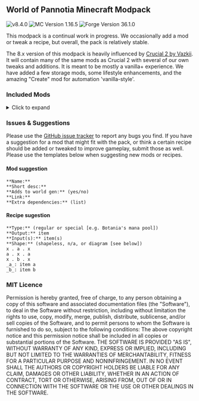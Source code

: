 ## World of Pannotia Minecraft Modpack

![v8.4.0](https://img.shields.io/badge/version-v8.4.0-green.svg) ![MC Version 1.16.5](https://img.shields.io/badge/MC%20Version-1.16.5-blue.svg) ![Forge Version 36.1.0](https://img.shields.io/badge/Forge%20Version-36.1.0-red.svg)

This modpack is a continual work in progress. We occasionally add a mod or tweak a recipe, but overall, the pack is relatively stable.

The 8.x version of this modpack is heavily influenced by [Crucial 2 by Vazkii](https://www.curseforge.com/minecraft/modpacks/crucial-2). It will contain many of the same mods as Crucial 2 with several of our own tweaks and additions. It is meant to be mostly a vanilla+ experience. We have added a few storage mods, some lifestyle enhancements, and the amazing "Create" mod for automation 'vanilla-style'.

### Included Mods

<details>
    <summary>Click to expand</summary>
    <ul>
        <li><a href="https://www.curseforge.com/minecraft/mc-mods/abnormals-core">Abnormals Core (by TeamAbnormals)</a></li>
        <li><a href="https://www.curseforge.com/minecraft/mc-mods/abnormals-delight">Abnormals Delight (by TeamAbnormals)</a></li>
        <li><a href="https://www.curseforge.com/minecraft/mc-mods/abundance">Abundance (by team_aurora_modding)</a></li>
        <li><a href="https://www.curseforge.com/minecraft/mc-mods/additional-bars">Additional Bars [FORGE] (by CodenameRevy)</a></li>
        <li><a href="https://www.curseforge.com/minecraft/mc-mods/advanced-mining-dimension">Advanced Mining Dimension (by henkelmax)</a></li>
        <li><a href="https://www.curseforge.com/minecraft/mc-mods/advancement-screenshot">Advancement Screenshot (by Serilum)</a></li>
        <li><a href="https://www.curseforge.com/minecraft/mc-mods/alexs-mobs">Alex's Mobs (by alex1the1666)</a></li>
        <li><a href="https://www.curseforge.com/minecraft/mc-mods/allurement">Allurement (by TeamAbnormals)</a></li>
        <li><a href="https://www.curseforge.com/minecraft/mc-mods/angel-block">Angel Block (by tfarecnim)</a></li>
        <li><a href="https://www.curseforge.com/minecraft/mc-mods/anvil-tweaks">Anvil Tweaks (by tfarecnim)</a></li>
        <li><a href="https://www.curseforge.com/minecraft/mc-mods/appleskin">AppleSkin (by squeek502)</a></li>
        <li><a href="https://www.curseforge.com/minecraft/mc-mods/archers-paradox">Archer's Paradox (by TeamCoFH)</a></li>
        <li><a href="https://www.curseforge.com/minecraft/mc-mods/architectury-forge">Architectury API (Forge) (by shedaniel)</a></li>
        <li><a href="https://www.curseforge.com/minecraft/mc-mods/areas">Areas (by Serilum)</a></li>
        <li><a href="https://www.curseforge.com/minecraft/mc-mods/armor-slots-in-other-inventories">Armor Slots in other Inventories (by tfarecnim)</a></li>
        <li><a href="https://www.curseforge.com/minecraft/mc-mods/atmospheric">Atmospheric (by TeamAbnormals)</a></li>
        <li><a href="https://www.curseforge.com/minecraft/mc-mods/autoreglib">AutoRegLib (by Vazkii)</a></li>
        <li><a href="https://www.curseforge.com/minecraft/mc-mods/autumnity">Autumnity (by TeamAbnormals)</a></li>
        <li><a href="https://www.curseforge.com/minecraft/mc-mods/backpacked">Backpacked (by MrCrayfish)</a></li>
        <li><a href="https://www.curseforge.com/minecraft/mc-mods/backpacker">Backpacker (by MrCrayfish)</a></li>
        <li><a href="https://www.curseforge.com/minecraft/mc-mods/bad-mobs">Bad Mobs (by DarkhaxDev)</a></li>
        <li><a href="https://www.curseforge.com/minecraft/mc-mods/bad-wither-no-cookie-reloaded">Bad Wither No Cookie - Reloaded (by Kreezxil)</a></li>
        <li><a href="https://www.curseforge.com/minecraft/mc-mods/baubley-heart-canisters">Baubley Heart Canisters (by traverse_joe)</a></li>
        <li><a href="https://www.curseforge.com/minecraft/mc-mods/bayou-blues">Bayou Blues (by team_aurora_modding)</a></li>
        <li><a href="https://www.curseforge.com/minecraft/mc-mods/bedspreads">Bedspreads (Forge) (by TheIllusiveC4)</a></li>
        <li><a href="https://www.curseforge.com/minecraft/mc-mods/berry-good">Berry Good (by TeamAbnormals)</a></li>
        <li><a href="https://www.curseforge.com/minecraft/mc-mods/better-advancements">Better Advancements (by way2muchnoise)</a></li>
        <li><a href="https://www.curseforge.com/minecraft/mc-mods/better-badlands">Better Badlands (by Gkoliver)</a></li>
        <li><a href="https://www.curseforge.com/minecraft/mc-mods/better-beacon-placement">Better Beacon Placement (by Serilum)</a></li>
        <li><a href="https://www.curseforge.com/minecraft/mc-mods/better-biome-blend">Better Biome Blend (by FionaTheMortal)</a></li>
        <li><a href="https://www.curseforge.com/minecraft/mc-mods/better-conduit-placement">Better Conduit Placement (by Serilum)</a></li>
        <li><a href="https://www.curseforge.com/minecraft/mc-mods/better-spawner-control">Better Spawner Control (by Serilum)</a></li>
        <li><a href="https://www.curseforge.com/minecraft/mc-mods/bigger-sponge-absorption-radius">Bigger Sponge Absorption Radius (by Serilum)</a></li>
        <li><a href="https://www.curseforge.com/minecraft/mc-mods/bookshelf">Bookshelf (by DarkhaxDev)</a></li>
        <li><a href="https://www.curseforge.com/minecraft/mc-mods/bow-infinity-fix">Bow Infinity Fix (by Parker8283)</a></li>
        <li><a href="https://www.curseforge.com/minecraft/mc-mods/building-gadgets">Building Gadgets (by Direwolf20)</a></li>
        <li><a href="https://www.curseforge.com/minecraft/mc-mods/bundles-plus">Bundles Plus (by adox123)</a></li>
        <li><a href="https://www.curseforge.com/minecraft/mc-mods/buzzier-bees">Buzzier Bees (by TeamAbnormals)</a></li>
        <li><a href="https://www.curseforge.com/minecraft/mc-mods/caelus">Caelus API (Forge) (by TheIllusiveC4)</a></li>
        <li><a href="https://www.curseforge.com/minecraft/mc-mods/charm-reforged">Charm Reforged (by svenhjol)</a></li>
        <li><a href="https://www.curseforge.com/minecraft/mc-mods/charmonium-reforged">Charmonium Reforged (by svenhjol)</a></li>
        <li><a href="https://www.curseforge.com/minecraft/mc-mods/cherished-worlds">Cherished Worlds (Forge) (by TheIllusiveC4)</a></li>
        <li><a href="https://www.curseforge.com/minecraft/mc-mods/chimes">Chimes (by RossTMK)</a></li>
        <li><a href="https://www.curseforge.com/minecraft/mc-mods/chiseled">Chiseled (by freepeopleworking)</a></li>
        <li><a href="https://www.curseforge.com/minecraft/mc-mods/chisels-bits">Chisels & Bits (by AlgorithmX2)</a></li>
        <li><a href="https://www.curseforge.com/minecraft/mc-mods/chocolate-fix">Chocolate Fix (by AlcatrazEscapee)</a></li>
        <li><a href="https://www.curseforge.com/minecraft/mc-mods/chunkpregenerator">Chunk-Pregenerator (by Speiger)</a></li>
        <li><a href="https://www.curseforge.com/minecraft/mc-mods/citadel">Citadel (by alex1the1666)</a></li>
        <li><a href="https://www.curseforge.com/minecraft/mc-mods/cloth-config-forge">Cloth Config API (Forge) (by shedaniel)</a></li>
        <li><a href="https://www.curseforge.com/minecraft/mc-mods/clumps">Clumps (by Jaredlll08)</a></li>
        <li><a href="https://www.curseforge.com/minecraft/mc-mods/codechicken-lib-1-8">CodeChicken Lib 1.8.+ (by covers1624)</a></li>
        <li><a href="https://www.curseforge.com/minecraft/mc-mods/cofh-core">CoFH Core (by TeamCoFH)</a></li>
        <li><a href="https://www.curseforge.com/minecraft/mc-mods/collective">Collective (by Serilum)</a></li>
        <li><a href="https://www.curseforge.com/minecraft/mc-mods/conduits-prevent-drowned">Conduits Prevent Drowned (by Serilum)</a></li>
        <li><a href="https://www.curseforge.com/minecraft/mc-mods/controlling">Controlling (by Jaredlll08)</a></li>
        <li><a href="https://www.curseforge.com/minecraft/mc-mods/cookielicious">Cookielicious (by Evo_934)</a></li>
        <li><a href="https://www.curseforge.com/minecraft/mc-mods/cooking-for-blockheads">Cooking for Blockheads (by BlayTheNinth)</a></li>
        <li><a href="https://www.curseforge.com/minecraft/mc-mods/crafting-station">Crafting Station (by tfarecnim)</a></li>
        <li><a href="https://www.curseforge.com/minecraft/mc-mods/crafttweaker">CraftTweaker (by Jaredlll08)</a></li>
        <li><a href="https://www.curseforge.com/minecraft/mc-mods/create">Create (by simibubi)</a></li>
        <li><a href="https://www.curseforge.com/minecraft/mc-mods/createtweaker">CreateTweaker (by Jaredlll08)</a></li>
        <li><a href="https://www.curseforge.com/minecraft/mc-mods/ctm">ConnectedTexturesMod (by tterrag1098)</a></li>
        <li><a href="https://www.curseforge.com/minecraft/mc-mods/curio-of-undying">Curio of Undying (Forge) (by TheIllusiveC4)</a></li>
        <li><a href="https://www.curseforge.com/minecraft/mc-mods/curios">Curios API (Forge) (by TheIllusiveC4)</a></li>
        <li><a href="https://www.curseforge.com/minecraft/mc-mods/curious-armor-stands">Curious Armor Stands (by ochotonida)</a></li>
        <li><a href="https://www.curseforge.com/minecraft/mc-mods/curious-elytra">Curious Elytra (Forge) (by TheIllusiveC4)</a></li>
        <li><a href="https://www.curseforge.com/minecraft/mc-mods/curious-shulker-boxes">Curious Shulker Boxes (Forge) (by TheIllusiveC4)</a></li>
        <li><a href="https://www.curseforge.com/minecraft/mc-mods/cursed-earth">Cursed Earth (by tfarecnim)</a></li>
        <li><a href="https://www.curseforge.com/minecraft/mc-mods/customizable-elytra">Customizable Elytra (by Hidoni)</a></li>
        <li><a href="https://www.curseforge.com/minecraft/mc-mods/cycle-paintings">Cycle Paintings (by Serilum)</a></li>
        <li><a href="https://www.curseforge.com/minecraft/mc-mods/cyclops-core">Cyclops Core (by kroeser)</a></li>
        <li><a href="https://www.curseforge.com/minecraft/mc-mods/dank-storage">Dank Storage (by tfarecnim)</a></li>
        <li><a href="https://www.curseforge.com/minecraft/mc-mods/death-backup">Death Backup (by Serilum)</a></li>
        <li><a href="https://www.curseforge.com/minecraft/mc-mods/decorative-blocks">Decorative Blocks (by stohun)</a></li>
        <li><a href="https://www.curseforge.com/minecraft/mc-mods/differentiate">Differentiate (by eltrutlikes)</a></li>
        <li><a href="https://www.curseforge.com/minecraft/mc-mods/disenchantingforge">DisenchantingForge (by chirptheboy)</a></li>
        <li><a href="https://www.curseforge.com/minecraft/mc-mods/dismount-entity">Dismount Entity (by Serilum)</a></li>
        <li><a href="https://www.curseforge.com/minecraft/mc-mods/dragon-drops-elytra">Dragon Drops Elytra (by Serilum)</a></li>
        <li><a href="https://www.curseforge.com/minecraft/mc-mods/dungeons-plus">Dungeons Plus (by ModdingLegacy)</a></li>
        <li><a href="https://www.curseforge.com/minecraft/mc-mods/dynamic-surroundings">Dynamic Surroundings (by OreCruncher)</a></li>
        <li><a href="https://www.curseforge.com/minecraft/mc-mods/easy-elytra-takeoff">Easy Elytra Takeoff (by Serilum)</a></li>
        <li><a href="https://www.curseforge.com/minecraft/mc-mods/enchanting-commands">Enchanting Commands (by Serilum)</a></li>
        <li><a href="https://www.curseforge.com/minecraft/mc-mods/enchantment-descriptions">Enchantment Descriptions (by DarkhaxDev)</a></li>
        <li><a href="https://www.curseforge.com/minecraft/mc-mods/ender-storage-1-8">Ender Storage 1.8.+ (by covers1624)</a></li>
        <li><a href="https://www.curseforge.com/minecraft/mc-mods/endergetic">The Endergetic Expansion (by TeamAbnormals)</a></li>
        <li><a href="https://www.curseforge.com/minecraft/mc-mods/enhanced-mushrooms">Enhanced Mushrooms (Forge) (by team_aurora_modding)</a></li>
        <li><a href="https://www.curseforge.com/minecraft/mc-mods/ensorcellation">Ensorcellation (by TeamCoFH)</a></li>
        <li><a href="https://www.curseforge.com/minecraft/mc-mods/environmental">Environmental (by TeamAbnormals)</a></li>
        <li><a href="https://www.curseforge.com/minecraft/mc-mods/extended-bone-meal">Extended Bone Meal (by Serilum)</a></li>
        <li><a href="https://www.curseforge.com/minecraft/mc-mods/extra-boats">Extra Boats (by TeamAbnormals)</a></li>
        <li><a href="https://www.curseforge.com/minecraft/mc-mods/extreme-sound-muffler">Extreme sound muffler (Forge) (by LeoBeliik)</a></li>
        <li><a href="https://www.curseforge.com/minecraft/mc-mods/ezzoom">EzZoom (by JTK222)</a></li>
        <li><a href="https://www.curseforge.com/minecraft/mc-mods/fantasy-mounts">Fantasy Mounts (by Bonfyre_)</a></li>
        <li><a href="https://www.curseforge.com/minecraft/mc-mods/farmers-delight-cookbook-addon">Farmer's Delight Cookbook Addon (by dalumma)</a></li>
        <li><a href="https://www.curseforge.com/minecraft/mc-mods/farmers-delight">Farmer's Delight (by vectorwing)</a></li>
        <li><a href="https://www.curseforge.com/minecraft/mc-mods/farming-for-blockheads">Farming for Blockheads (by BlayTheNinth)</a></li>
        <li><a href="https://www.curseforge.com/minecraft/mc-mods/fast-leaf-decay">Fast Leaf Decay (by olafskiii)</a></li>
        <li><a href="https://www.curseforge.com/minecraft/mc-mods/fastfurnace">FastFurnace (by Shadows_of_Fire)</a></li>
        <li><a href="https://www.curseforge.com/minecraft/mc-mods/fastsuite">FastSuite (by Shadows_of_Fire)</a></li>
        <li><a href="https://www.curseforge.com/minecraft/mc-mods/fastworkbench">FastWorkbench (by Shadows_of_Fire)</a></li>
        <li><a href="https://www.curseforge.com/minecraft/mc-mods/ferritecore">FerriteCore (Forge) (by malte0811)</a></li>
        <li><a href="https://www.curseforge.com/minecraft/mc-mods/finally-farmable-dyes">Finally Farmable Dyes (by Unixkitty)</a></li>
        <li><a href="https://www.curseforge.com/minecraft/mc-mods/fish-in-planks">Fish In Planks (by ilja615_)</a></li>
        <li><a href="https://www.curseforge.com/minecraft/mc-mods/fixed-anvil-repair-cost">Fixed Anvil Repair Cost (by Serilum)</a></li>
        <li><a href="https://www.curseforge.com/minecraft/mc-mods/forgery">Forgery (by unascribed)</a></li>
        <li><a href="https://www.curseforge.com/minecraft/mc-mods/ftb-backups-forge">FTB Backups (Forge) (by FTB)</a></li>
        <li><a href="https://www.curseforge.com/minecraft/mc-mods/ftb-chunks-forge">FTB Chunks (Forge) (by FTB)</a></li>
        <li><a href="https://www.curseforge.com/minecraft/mc-mods/ftb-library-forge">FTB Library (Forge) (by FTB)</a></li>
        <li><a href="https://www.curseforge.com/minecraft/mc-mods/glassential">Glassential (by Lykrast)</a></li>
        <li><a href="https://www.curseforge.com/minecraft/mc-mods/glazed-symmetry">Glazed Symmetry (by iamevn_mc)</a></li>
        <li><a href="https://www.curseforge.com/minecraft/mc-mods/global-xp">Global XP (by bl4ckscor3)</a></li>
        <li><a href="https://www.curseforge.com/minecraft/mc-mods/grass-seeds">Grass Seeds (by Serilum)</a></li>
        <li><a href="https://www.curseforge.com/minecraft/mc-mods/hand-over-your-items">Hand Over Your Items (by Serilum)</a></li>
        <li><a href="https://www.curseforge.com/minecraft/mc-mods/ice-ice-baby">Ice Ice Baby (by the_infamous_1)</a></li>
        <li><a href="https://www.curseforge.com/minecraft/mc-mods/ice-prevents-crop-growth">Ice Prevents Crop Growth (by Serilum)</a></li>
        <li><a href="https://www.curseforge.com/minecraft/mc-mods/infinite-trading">Infinite Trading (by Serilum)</a></li>
        <li><a href="https://www.curseforge.com/minecraft/mc-mods/infinitymending">Infinity Mending (by PieKing1215)</a></li>
        <li><a href="https://www.curseforge.com/minecraft/mc-mods/inspirations">Inspirations (by KnightMiner)</a></li>
        <li><a href="https://www.curseforge.com/minecraft/mc-mods/inventory-totem">Inventory Totem (by Serilum)</a></li>
        <li><a href="https://www.curseforge.com/minecraft/mc-mods/iron-chests">Iron Chests (by ProgWML6)</a></li>
        <li><a href="https://www.curseforge.com/minecraft/mc-mods/iron-furnaces">[FORGE] Iron Furnaces (by XenoMustache)</a></li>
        <li><a href="https://www.curseforge.com/minecraft/mc-mods/iron-shulker-boxes">Iron Shulker Boxes (by ProgWML6)</a></li>
        <li><a href="https://www.curseforge.com/minecraft/mc-mods/ironagefurniture">Iron Age Furniture (by SkyBlade1978)</a></li>
        <li><a href="https://www.curseforge.com/minecraft/mc-mods/itemzoom">ItemZoom (by mezz)</a></li>
        <li><a href="https://www.curseforge.com/minecraft/mc-mods/jade">Jade ? (by Snownee_)</a></li>
        <li><a href="https://www.curseforge.com/minecraft/mc-mods/jei">Just Enough Items (JEI) (by mezz)</a></li>
        <li><a href="https://www.curseforge.com/minecraft/mc-mods/jeitweaker">JEITweaker (by Jaredlll08)</a></li>
        <li><a href="https://www.curseforge.com/minecraft/mc-mods/jellyfishing">Jellyfishing (by BlueDuckYT)</a></li>
        <li><a href="https://www.curseforge.com/minecraft/mc-mods/journeymap">JourneyMap (by techbrew)</a></li>
        <li><a href="https://www.curseforge.com/minecraft/mc-mods/jump-over-fences-forge">Jump Over Fences [Forge] (by Kreezxil)</a></li>
        <li><a href="https://www.curseforge.com/minecraft/mc-mods/just-enough-beacons">Just Enough Beacons (by tfarecnim)</a></li>
        <li><a href="https://www.curseforge.com/minecraft/mc-mods/just-enough-professions-jep">Just Enough Professions (JEP) (by Mrbysco)</a></li>
        <li><a href="https://www.curseforge.com/minecraft/mc-mods/just-enough-resources-jer">Just Enough Resources (JER) (by way2muchnoise)</a></li>
        <li><a href="https://www.curseforge.com/minecraft/mc-mods/just-mob-heads">Just Mob Heads (by Serilum)</a></li>
        <li><a href="https://www.curseforge.com/minecraft/mc-mods/just-player-heads">Just Player Heads (by Serilum)</a></li>
        <li><a href="https://www.curseforge.com/minecraft/mc-mods/kiwi">Kiwi ? (by Snownee_)</a></li>
        <li><a href="https://www.curseforge.com/minecraft/mc-mods/kleeslabs">KleeSlabs (by BlayTheNinth)</a></li>
        <li><a href="https://www.curseforge.com/minecraft/mc-mods/lantern-colors">Lantern Colors (by schmecky90)</a></li>
        <li><a href="https://www.curseforge.com/minecraft/mc-mods/lava-clear-view">Lava Clear View (by Snownee_)</a></li>
        <li><a href="https://www.curseforge.com/minecraft/mc-mods/lavasponge">LavaSponge (by RebelliousUno)</a></li>
        <li><a href="https://www.curseforge.com/minecraft/mc-mods/leap">Leap (by ModdingLegacy)</a></li>
        <li><a href="https://www.curseforge.com/minecraft/mc-mods/lepton">Lepton (Forge) (by eltrutlikes)</a></li>
        <li><a href="https://www.curseforge.com/minecraft/mc-mods/light-overlay">Light Overlay (Rift/Forge/Fabric) (by shedaniel)</a></li>
        <li><a href="https://www.curseforge.com/minecraft/mc-mods/lost-and-found">Lost and Found (by tfarecnim)</a></li>
        <li><a href="https://www.curseforge.com/minecraft/mc-mods/macaws-bridges">Macaw's Bridges (by sketch_macaw)</a></li>
        <li><a href="https://www.curseforge.com/minecraft/mc-mods/macaws-doors">Macaw's Doors (by sketch_macaw)</a></li>
        <li><a href="https://www.curseforge.com/minecraft/mc-mods/macaws-fences-and-walls">Macaw's Fences and Walls (by sketch_macaw)</a></li>
        <li><a href="https://www.curseforge.com/minecraft/mc-mods/macaws-paintings">Macaw's Paintings (by sketch_macaw)</a></li>
        <li><a href="https://www.curseforge.com/minecraft/mc-mods/macaws-trapdoors">Macaw's Trapdoors (by sketch_macaw)</a></li>
        <li><a href="https://www.curseforge.com/minecraft/mc-mods/mantle">Mantle (by mDiyo)</a></li>
        <li><a href="https://www.curseforge.com/minecraft/mc-mods/measurements">Measurements (by Mrbysco)</a></li>
        <li><a href="https://www.curseforge.com/minecraft/mc-mods/mob-catcher">Mob Catcher (by tfarecnim)</a></li>
        <li><a href="https://www.curseforge.com/minecraft/mc-mods/more-charcoal">More Charcoal (by al132)</a></li>
        <li><a href="https://www.curseforge.com/minecraft/mc-mods/more-jellyfish">More Jellyfish (by BlueDuckYT)</a></li>
        <li><a href="https://www.curseforge.com/minecraft/mc-mods/more-waterlogging">More Waterlogging (by tfarecnim)</a></li>
        <li><a href="https://www.curseforge.com/minecraft/mc-mods/morevanillalib">MoreVanillaLib (by MelanX)</a></li>
        <li><a href="https://www.curseforge.com/minecraft/mc-mods/mouse-tweaks">Mouse Tweaks (by YaLTeR)</a></li>
        <li><a href="https://www.curseforge.com/minecraft/mc-mods/name-tag-tweaks">Name Tag Tweaks (by Serilum)</a></li>
        <li><a href="https://www.curseforge.com/minecraft/mc-mods/natures-compass">Nature's Compass (by Chaosyr)</a></li>
        <li><a href="https://www.curseforge.com/minecraft/mc-mods/neapolitan">Neapolitan (by TeamAbnormals)</a></li>
        <li><a href="https://www.curseforge.com/minecraft/mc-mods/neat">Neat (by Vazkii)</a></li>
        <li><a href="https://www.curseforge.com/minecraft/mc-mods/notes">Notes (by Chaosyr)</a></li>
        <li><a href="https://www.curseforge.com/minecraft/mc-mods/omega-mute">Omega Mute (by Serilum)</a></li>
        <li><a href="https://www.curseforge.com/minecraft/mc-mods/open-loader">Open Loader (by DarkhaxDev)</a></li>
        <li><a href="https://www.curseforge.com/minecraft/mc-mods/openblocks-elevator">OpenBlocks Elevator (by vsngarcia)</a></li>
        <li><a href="https://www.curseforge.com/minecraft/mc-mods/ore-excavation">Ore Excavation (by Funwayguy)</a></li>
        <li><a href="https://www.curseforge.com/minecraft/mc-mods/ornamental">Ornamental (by Squiggly_Androsa)</a></li>
        <li><a href="https://www.curseforge.com/minecraft/mc-mods/pane-in-the-glass">Pane In The Glass (by MongoTheElder)</a></li>
        <li><a href="https://www.curseforge.com/minecraft/mc-mods/panorama">Panorama (by SWDTeam)</a></li>
        <li><a href="https://www.curseforge.com/minecraft/mc-mods/paragliders">Paragliders (by Tictim)</a></li>
        <li><a href="https://www.curseforge.com/minecraft/mc-mods/patchouli">Patchouli (by Vazkii)</a></li>
        <li><a href="https://www.curseforge.com/minecraft/mc-mods/peculiars">Peculiars (by cosmicgelatin1)</a></li>
        <li><a href="https://www.curseforge.com/minecraft/mc-mods/performant">Performant (by someaddon)</a></li>
        <li><a href="https://www.curseforge.com/minecraft/mc-mods/personality">Personality (by TeamAbnormals)</a></li>
        <li><a href="https://www.curseforge.com/minecraft/mc-mods/placeable-blaze-rods">Placeable Blaze Rods (by Serilum)</a></li>
        <li><a href="https://www.curseforge.com/minecraft/mc-mods/placebo">Placebo (by Shadows_of_Fire)</a></li>
        <li><a href="https://www.curseforge.com/minecraft/mc-mods/quark-oddities">Quark Oddities (by Vazkii)</a></li>
        <li><a href="https://www.curseforge.com/minecraft/mc-mods/quark">Quark (by Vazkii)</a></li>
        <li><a href="https://www.curseforge.com/minecraft/mc-mods/quick-paths">Quick Paths (by Serilum)</a></li>
        <li><a href="https://www.curseforge.com/minecraft/mc-mods/rain-be-gone-ritual">Rain Be Gone Ritual (by Serilum)</a></li>
        <li><a href="https://www.curseforge.com/minecraft/mc-mods/random-bone-meal-flowers">Random Bone Meal Flowers (by Serilum)</a></li>
        <li><a href="https://www.curseforge.com/minecraft/mc-mods/random-enchants">Random Enchants (by tfarecnim)</a></li>
        <li><a href="https://www.curseforge.com/minecraft/mc-mods/random-village-names">Random Village Names (by Serilum)</a></li>
        <li><a href="https://www.curseforge.com/minecraft/mc-mods/raw-ores-mod">Raw Ores Mod (by SkeletalVirusTwitch)</a></li>
        <li><a href="https://www.curseforge.com/minecraft/mc-mods/refined-storage-addons">Refined Storage Addons (by raoulvdberge)</a></li>
        <li><a href="https://www.curseforge.com/minecraft/mc-mods/refined-storage">Refined Storage (by raoulvdberge)</a></li>
        <li><a href="https://www.curseforge.com/minecraft/mc-mods/respawning-shulkers">Respawning Shulkers (by Serilum)</a></li>
        <li><a href="https://www.curseforge.com/minecraft/mc-mods/rings-of-ascension">Rings of Ascension (Forge) (by Focamacho)</a></li>
        <li><a href="https://www.curseforge.com/minecraft/mc-mods/sapience">Sapience (by the_infamous_1)</a></li>
        <li><a href="https://www.curseforge.com/minecraft/mc-mods/savage-and-ravage">Savage & Ravage (by TeamAbnormals)</a></li>
        <li><a href="https://www.curseforge.com/minecraft/mc-mods/save-my-stronghold">Save My Stronghold! (Forge) (by YUNGNICKYOUNG)</a></li>
        <li><a href="https://www.curseforge.com/minecraft/mc-mods/sbm-charcoal-block">[SBM] Charcoal Block (by bl4ckscor3)</a></li>
        <li><a href="https://www.curseforge.com/minecraft/mc-mods/scaffolding-drops-nearby">Scaffolding Drops Nearby (by Serilum)</a></li>
        <li><a href="https://www.curseforge.com/minecraft/mc-mods/scuba-gear">Scuba Gear (by ModdingLegacy)</a></li>
        <li><a href="https://www.curseforge.com/minecraft/mc-mods/seasonals">Seasonals (by cosmicgelatin1)</a></li>
        <li><a href="https://www.curseforge.com/minecraft/mc-mods/shulker-drops-two">Shulker Drops Two (by Serilum)</a></li>
        <li><a href="https://www.curseforge.com/minecraft/mc-mods/shulker-enchantments">Shulker Enchantments (Forge) (by Ephys)</a></li>
        <li><a href="https://www.curseforge.com/minecraft/mc-mods/shutup-experimental-settings">Shutup Experimental Settings! (by Corgi_Taco)</a></li>
        <li><a href="https://www.curseforge.com/minecraft/mc-mods/simple-storage-network">Simple Storage Network (by Lothrazar)</a></li>
        <li><a href="https://www.curseforge.com/minecraft/mc-mods/skinned-lanterns">Skinned Lanterns (by nuxthefox)</a></li>
        <li><a href="https://www.curseforge.com/minecraft/mc-mods/smaller-nether-portals">Smaller Nether Portals (by Serilum)</a></li>
        <li><a href="https://www.curseforge.com/minecraft/mc-mods/snad-back-to-the-past">Snad - Back to the past (by lazynessmind)</a></li>
        <li><a href="https://www.curseforge.com/minecraft/mc-mods/snow-real-magic">Snow! Real Magic! ⛄ (by Snownee_)</a></li>
        <li><a href="https://www.curseforge.com/minecraft/mc-mods/softer-hay-bales">Softer Hay Bales (by Serilum)</a></li>
        <li><a href="https://www.curseforge.com/minecraft/mc-mods/step">Step (by ModdingLegacy)</a></li>
        <li><a href="https://www.curseforge.com/minecraft/mc-mods/storage-drawers">Storage Drawers (by Texelsaur)</a></li>
        <li><a href="https://www.curseforge.com/minecraft/mc-mods/structure-gel-api">Structure Gel API (by ModdingLegacy)</a></li>
        <li><a href="https://www.curseforge.com/minecraft/mc-mods/structured-crafting">Structured Crafting (by kroeser)</a></li>
        <li><a href="https://www.curseforge.com/minecraft/mc-mods/superflat-world-no-slimes">Superflat World No Slimes (by Serilum)</a></li>
        <li><a href="https://www.curseforge.com/minecraft/mc-mods/supermartijn642s-core-lib">SuperMartijn642's Core Lib (by SuperMartijn642)</a></li>
        <li><a href="https://www.curseforge.com/minecraft/mc-mods/supplementaries">Supplementaries (by MehVahdJukaar)</a></li>
        <li><a href="https://www.curseforge.com/minecraft/mc-mods/swingthroughgrass">SwingThroughGrass (by exidex)</a></li>
        <li><a href="https://www.curseforge.com/minecraft/mc-mods/tank-null">/tank/null (by tfarecnim)</a></li>
        <li><a href="https://www.curseforge.com/minecraft/mc-mods/toast-control">Toast Control (by Shadows_of_Fire)</a></li>
        <li><a href="https://www.curseforge.com/minecraft/mc-mods/tool-belt">Tool Belt (by gigaherz)</a></li>
        <li><a href="https://www.curseforge.com/minecraft/mc-mods/torchmaster">Torchmaster (by xalcon)</a></li>
        <li><a href="https://www.curseforge.com/minecraft/mc-mods/towers-of-the-wild">Towers Of The Wild (by idrae_)</a></li>
        <li><a href="https://www.curseforge.com/minecraft/mc-mods/trash-cans">Trash Cans (by SuperMartijn642)</a></li>
        <li><a href="https://www.curseforge.com/minecraft/mc-mods/underwater-enchanting">Underwater Enchanting (by Serilum)</a></li>
        <li><a href="https://www.curseforge.com/minecraft/mc-mods/upgrade-aquatic">Upgrade Aquatic (by TeamAbnormals)</a></li>
        <li><a href="https://www.curseforge.com/minecraft/mc-mods/upsizer-mod">Upsizer Mod [FORGE] (by The_Wabbit0101)</a></li>
        <li><a href="https://www.curseforge.com/minecraft/mc-mods/vanilla-hammers-forge">Vanilla Hammers [Forge] (by MelanX)</a></li>
        <li><a href="https://www.curseforge.com/minecraft/mc-mods/villager-names">Villager Names (by Serilum)</a></li>
        <li><a href="https://www.curseforge.com/minecraft/mc-mods/voidtotem">Void Totem (by Affehund)</a></li>
        <li><a href="https://www.curseforge.com/minecraft/mc-mods/wall-jump">Wall-Jump! [FORGE] (by genandnic)</a></li>
        <li><a href="https://www.curseforge.com/minecraft/mc-mods/waystones">Waystones (by BlayTheNinth)</a></li>
        <li><a href="https://www.curseforge.com/minecraft/mc-mods/windowlogging">Windowlogging (by mc_Grimmauld)</a></li>
        <li><a href="https://www.curseforge.com/minecraft/mc-mods/wither-skeleton-tweaks">Wither Skeleton Tweaks (by Shadows_of_Fire)</a></li>
        <li><a href="https://www.curseforge.com/minecraft/mc-mods/wool-pressure-plates">Wool Pressure Plates (by bl4ckscor3)</a></li>
        <li><a href="https://www.curseforge.com/minecraft/mc-mods/wool-tweaks">Wool Tweaks (by Serilum)</a></li>
        <li><a href="https://www.curseforge.com/minecraft/mc-mods/wrenchest">Wrenchest (by bl4ckscor3)</a></li>
        <li><a href="https://www.curseforge.com/minecraft/mc-mods/yungs-api">YUNG's API (Forge) (by YUNGNICKYOUNG)</a></li>
        <li><a href="https://www.curseforge.com/minecraft/mc-mods/yungs-better-caves">YUNG's Better Caves (Forge) (by YUNGNICKYOUNG)</a></li>
        <li><a href="https://www.curseforge.com/minecraft/mc-mods/yungs-better-mineshafts-forge">YUNG's Better Mineshafts (Forge) (by YUNGNICKYOUNG)</a></li>
        <li><a href="https://www.curseforge.com/minecraft/mc-mods/yungs-better-strongholds">YUNG's Better Strongholds (Forge) (by YUNGNICKYOUNG)</a></li>
        <li><a href="https://www.curseforge.com/minecraft/mc-mods/zombie-villagers-from-spawner">Zombie Villagers From Spawner (by Serilum)</a></li>
    </ul>
</details>

### Issues & Suggestions

Please use the [GitHub issue tracker](https://github.com/chimericdream/WorldOfPannotia-MC-Modpack/issues) to report any bugs you find. If you have a suggestion for a mod that might fit with the pack, or think a certain recipe should be added or tweaked to improve gameplay, submit those as well. Please use the templates below when suggesting new mods or recipes.

#### Mod suggestion

```
**Name:**
**Short desc:**
**Adds to world gen:** (yes/no)
**Link:**
**Extra dependencies:** (list)
```

#### Recipe sugestion

```
**Type:** (regular or special [e.g. Botania's mana pool])
**Output:** item
**Input(s):** item(s)
**Shape:** (shapeless, n/a, or diagram [see below])
x . a . x
a . x . a
x . b . x
_a_: item a
_b_: item b
```

### MIT Licence

Permission is hereby granted, free of charge, to any person obtaining a copy of this software and associated documentation files (the "Software"), to deal in the Software without restriction, including without limitation the rights to use, copy, modify, merge, publish, distribute, sublicense, and/or sell copies of the Software, and to permit persons to whom the Software is furnished to do so, subject to the following conditions: The above copyright notice and this permission notice shall be included in all copies or substantial portions of the Software. THE SOFTWARE IS PROVIDED "AS IS", WITHOUT WARRANTY OF ANY KIND, EXPRESS OR IMPLIED, INCLUDING BUT NOT LIMITED TO THE WARRANTIES OF MERCHANTABILITY, FITNESS FOR A PARTICULAR PURPOSE AND NONINFRINGEMENT. IN NO EVENT SHALL THE AUTHORS OR COPYRIGHT HOLDERS BE LIABLE FOR ANY CLAIM, DAMAGES OR OTHER LIABILITY, WHETHER IN AN ACTION OF CONTRACT, TORT OR OTHERWISE, ARISING FROM, OUT OF OR IN CONNECTION WITH THE SOFTWARE OR THE USE OR OTHER DEALINGS IN THE SOFTWARE.

